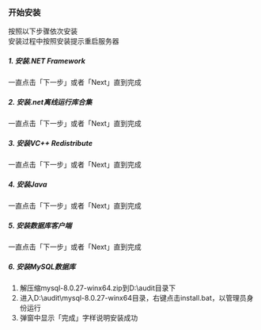 ### 开始安装  
按照以下步骤依次安装  
安装过程中按照安装提示重启服务器

##### 1. 安装.NET Framework
一直点击「下一步」或者「Next」直到完成

##### 2. 安装.net离线运行库合集  
一直点击「下一步」或者「Next」直到完成


##### 3. 安装VC++ Redistribute  
一直点击「下一步」或者「Next」直到完成


##### 4. 安装Java  
一直点击「下一步」或者「Next」直到完成


##### 5. 安装数据库客户端  
一直点击「下一步」或者「Next」直到完成

##### 6. 安装MySQL数据库
1. 解压缩mysql-8.0.27-winx64.zip到D:\audit目录下
2. 进入D:\audit\mysql-8.0.27-winx64目录，右键点击install.bat，以管理员身份运行
3. 弹窗中显示「完成」字样说明安装成功

